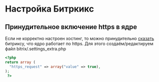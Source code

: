 # Настройка Битркикс

## Принудительное включение https в ядре

Если не корректно настроен хостинг, то можно принудительно [сказать](https://divasoft.ru/blog/prinuditelnoe-vklyuchenie-https-v-yadre-1s-bitriks/) битриксу, что ядро работает по https. Для этого создаём/редактируем файл bitrix/.settings_extra.php

```php
<?php
return array (
  "https_request" => array("value" => true),
);
 ?>
```
